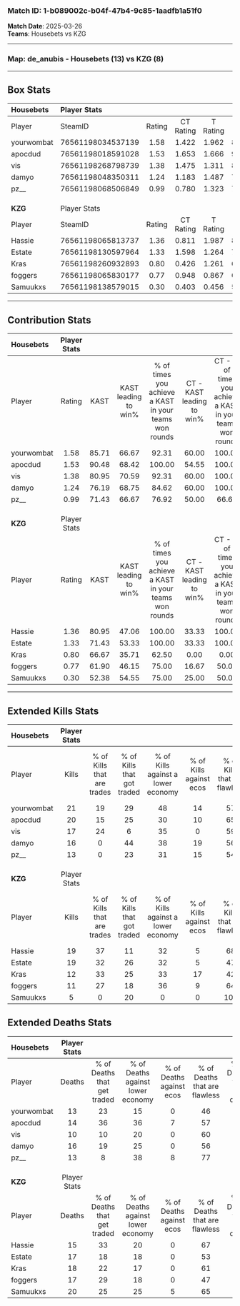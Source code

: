 ### Match ID: 1-b089002c-b04f-47b4-9c85-1aadfb1a51f0  
**Match Date**: 2025-03-26  
**Teams**: Housebets vs KZG  

---  

### **Map**: de_anubis - Housebets (13) vs KZG (8)  
---  

## Box Stats  

| **Housebets** | Player Stats      |        |           |          |       |       |       |         |        |      |     |
| :- | :- | :-: | :-: | :-: | :-: | :-: | :-: | :-: | :-: | :-: | :-: |
| Player        | SteamID           | Rating | CT Rating | T Rating | KAST  |  ADR  | Kills | Assists | Deaths | K/D  | HS% |
| yourwombat    | 76561198034537139 |  1.58  |   1.422   |  1.962   | 85.71 | 101.9 |  21   |    6    |   13   | 1.62 | 47  |
| apocdud       | 76561198018591028 |  1.53  |   1.653   |  1.666   | 90.48 | 96.5  |  20   |    6    |   14   | 1.43 | 45  |
| vis           | 76561198268798739 |  1.38  |   1.475   |  1.311   | 80.95 | 78.9  |  17   |    6    |   10   | 1.70 | 58  |
| damyo         | 76561198048350311 |  1.24  |   1.183   |  1.487   | 76.19 | 105.6 |  16   |    6    |   16   | 1.00 | 62  |
| pz__          | 76561198068506849 |  0.99  |   0.780   |  1.323   | 71.43 | 54.8  |  13   |    5    |   13   | 1.00 |  7  |
|               |                   |        |           |          |       |       |       |         |        |      |     |
|               |                   |        |           |          |       |       |       |         |        |      |     |
|               |                   |        |           |          |       |       |       |         |        |      |     |
| **KZG**       | Player Stats      |        |           |          |       |       |       |         |        |      |     |
| Player        | SteamID           | Rating | CT Rating | T Rating | KAST  |  ADR  | Kills | Assists | Deaths | K/D  | HS% |
| Hassie        | 76561198065813737 |  1.36  |   0.811   |  1.987   | 80.95 | 85.6  |  19   |    6    |   15   | 1.27 | 21  |
| Estate        | 76561198130597964 |  1.33  |   1.598   |  1.264   | 71.43 | 110.8 |  19   |    9    |   17   | 1.12 | 68  |
| Kras          | 76561198260932893 |  0.80  |   0.426   |  1.261   | 66.67 | 60.9  |  12   |    4    |   18   | 0.67 | 50  |
| foggers       | 76561198065830177 |  0.77  |   0.948   |  0.867   | 61.90 | 64.3  |  11   |    7    |   17   | 0.65 | 54  |
| Samuukxs      | 76561198138579015 |  0.30  |   0.403   |  0.456   | 52.38 | 47.3  |   5   |    2    |   20   | 0.25 | 20  |
---  

## Contribution Stats  

| **Housebets** | Player Stats |       |                      |                                                        |                           |                                                             |                          |                                                            |
| :- | :-: | :-: | :-: | :-: | :-: | :-: | :-: | :-: |
| Player        |    Rating    | KAST  | KAST leading to win% | % of times you achieve a KAST in your teams won rounds | CT - KAST leading to win% | CT - % of times you achieve a KAST in your teams won rounds | T - KAST leading to win% | T - % of times you achieve a KAST in your teams won rounds |
| yourwombat    |     1.58     | 85.71 |        66.67         |                         92.31                          |           60.00           |                           100.00                            |          75.00           |                           85.71                            |
| apocdud       |     1.53     | 90.48 |        68.42         |                         100.00                         |           54.55           |                           100.00                            |          87.50           |                           100.00                           |
| vis           |     1.38     | 80.95 |        70.59         |                         92.31                          |           60.00           |                           100.00                            |          85.71           |                           85.71                            |
| damyo         |     1.24     | 76.19 |        68.75         |                         84.62                          |           60.00           |                           100.00                            |          83.33           |                           71.43                            |
| pz__          |     0.99     | 71.43 |        66.67         |                         76.92                          |           50.00           |                            66.67                            |          85.71           |                           85.71                            |
|               |              |       |                      |                                                        |                           |                                                             |                          |                                                            |
|               |              |       |                      |                                                        |                           |                                                             |                          |                                                            |
|               |              |       |                      |                                                        |                           |                                                             |                          |                                                            |
| **KZG**       | Player Stats |       |                      |                                                        |                           |                                                             |                          |                                                            |
| Player        |    Rating    | KAST  | KAST leading to win% | % of times you achieve a KAST in your teams won rounds | CT - KAST leading to win% | CT - % of times you achieve a KAST in your teams won rounds | T - KAST leading to win% | T - % of times you achieve a KAST in your teams won rounds |
| Hassie        |     1.36     | 80.95 |        47.06         |                         100.00                         |           33.33           |                           100.00                            |          54.55           |                           100.00                           |
| Estate        |     1.33     | 71.43 |        53.33         |                         100.00                         |           33.33           |                           100.00                            |          66.67           |                           100.00                           |
| Kras          |     0.80     | 66.67 |        35.71         |                         62.50                          |           0.00            |                            0.00                             |          55.56           |                           83.33                            |
| foggers       |     0.77     | 61.90 |        46.15         |                         75.00                          |           16.67           |                            50.00                            |          71.43           |                           83.33                            |
| Samuukxs      |     0.30     | 52.38 |        54.55         |                         75.00                          |           25.00           |                            50.00                            |          71.43           |                           83.33                            |
---  

## Extended Kills Stats  

| **Housebets** | Player Stats |                            |                            |                                    |                         |                              |                                 |                                       |                    |           |
| :- | :-: | :-: | :-: | :-: | :-: | :-: | :-: | :-: | :-: | :-: |
| Player        |    Kills     | % of Kills that are trades | % of Kills that got traded | % of Kills against a lower economy | % of Kills against ecos | % of Kills that are flawless | % of Kills that are close duels | % of Kills that are assisted by flash | Pistol Round Kills | AWP Kills |
| yourwombat    |      21      |             19             |             29             |                 48                 |           14            |              57              |                0                |                   5                   |         0          |     1     |
| apocdud       |      20      |             15             |             25             |                 30                 |           10            |              65              |                0                |                   0                   |         0          |     0     |
| vis           |      17      |             24             |             6              |                 35                 |            0            |              59              |               12                |                  12                   |         0          |     7     |
| damyo         |      16      |             0              |             44             |                 38                 |           19            |              56              |               19                |                   6                   |         0          |     2     |
| pz__          |      13      |             0              |             23             |                 31                 |           15            |              54              |                8                |                   0                   |         5          |     0     |
|               |              |                            |                            |                                    |                         |                              |                                 |                                       |                    |           |
|               |              |                            |                            |                                    |                         |                              |                                 |                                       |                    |           |
|               |              |                            |                            |                                    |                         |                              |                                 |                                       |                    |           |
| **KZG**       | Player Stats |                            |                            |                                    |                         |                              |                                 |                                       |                    |           |
| Player        |    Kills     | % of Kills that are trades | % of Kills that got traded | % of Kills against a lower economy | % of Kills against ecos | % of Kills that are flawless | % of Kills that are close duels | % of Kills that are assisted by flash | Pistol Round Kills | AWP Kills |
| Hassie        |      19      |             37             |             11             |                 32                 |            5            |              68              |               11                |                  11                   |         8          |     2     |
| Estate        |      19      |             32             |             26             |                 32                 |            5            |              47              |                5                |                  11                   |         0          |     1     |
| Kras          |      12      |             33             |             25             |                 33                 |           17            |              42              |                0                |                   0                   |         0          |     1     |
| foggers       |      11      |             27             |             18             |                 36                 |            9            |              64              |                9                |                   0                   |         0          |     0     |
| Samuukxs      |      5       |             0              |             20             |                 0                  |            0            |             100              |                0                |                   0                   |         0          |     1     |
## Extended Deaths Stats  

| **Housebets** | Player Stats |                             |                                   |                          |                               |                            |                           |               |
| :- | :-: | :-: | :-: | :-: | :-: | :-: | :-: | :-: |
| Player        |    Deaths    | % of Deaths that get traded | % of Deaths against lower economy | % of Deaths against ecos | % of Deaths that are flawless | % of Deaths that are close | % of Deaths while blinded | Deaths to AWP |
| yourwombat    |      13      |             23              |                15                 |            0             |              46               |             8              |             8             |       1       |
| apocdud       |      14      |             36              |                36                 |            7             |              57               |             0              |             7             |       2       |
| vis           |      10      |             10              |                20                 |            0             |              60               |             0              |            10             |       3       |
| damyo         |      16      |             19              |                25                 |            0             |              56               |             13             |             0             |       1       |
| pz__          |      13      |              8              |                38                 |            8             |              77               |             8              |             8             |       1       |
|               |              |                             |                                   |                          |                               |                            |                           |               |
|               |              |                             |                                   |                          |                               |                            |                           |               |
|               |              |                             |                                   |                          |                               |                            |                           |               |
| **KZG**       | Player Stats |                             |                                   |                          |                               |                            |                           |               |
| Player        |    Deaths    | % of Deaths that get traded | % of Deaths against lower economy | % of Deaths against ecos | % of Deaths that are flawless | % of Deaths that are close | % of Deaths while blinded | Deaths to AWP |
| Hassie        |      15      |             33              |                20                 |            0             |              67               |             7              |            13             |       0       |
| Estate        |      17      |             18              |                18                 |            0             |              53               |             6              |             0             |       2       |
| Kras          |      18      |             22              |                17                 |            0             |              61               |             0              |             6             |       2       |
| foggers       |      17      |             29              |                18                 |            0             |              47               |             6              |             6             |       1       |
| Samuukxs      |      20      |             25              |                25                 |            5             |              65               |             15             |             0             |       0       |
